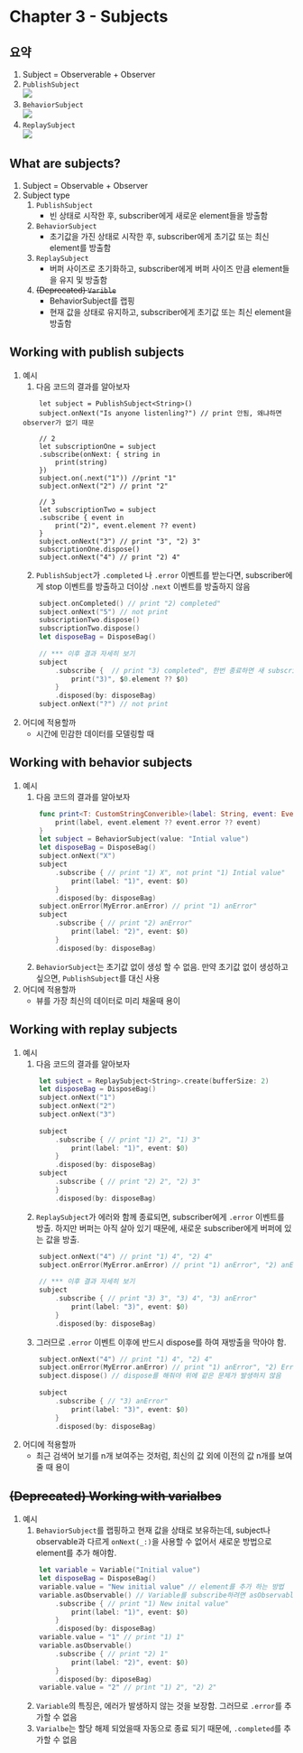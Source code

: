# Chapter 3 - Subjects
## 요약
1. Subject = Observerable + Observer
2. `PublishSubject`<br/>
	<img src="https://user-images.githubusercontent.com/43217043/58745827-5e603b00-8491-11e9-851c-ea3c6c560b18.png"><br/>
3. `BehaviorSubject`<br/>
	<img src="https://user-images.githubusercontent.com/43217043/58745818-48eb1100-8491-11e9-9a9a-1fb63aa55df5.png"><br/>
4. `ReplaySubject`<br/>
	<img src="https://user-images.githubusercontent.com/43217043/58745802-ec87f180-8490-11e9-8728-ac2d036b15ed.png"><br/>

## What are subjects?
1. Subject = Observable + Observer
2. Subject type
	1) `PublishSubject`
    	- 빈 상태로 시작한 후, subscriber에게 새로운 element들을 방출함
    2)  `BehaviorSubject`
    	- 초기값을 가진 상태로 시작한 후, subscriber에게 초기값 또는 최신 element를 방출함
    3) `ReplaySubject`
    	- 버퍼 사이즈로 초기화하고, subscriber에게 버퍼 사이즈 만큼 element들을 유지 및 방출함
    4) <s>(Deprecated) `Varible`</s>
    	- BehaviorSubject를 랩핑
        - 현재 값을 상태로 유지하고, subscriber에게 초기값 또는 최신 element을 방출함

## Working with publish subjects
1. 예시
	1. 다음 코드의 결과를 알아보자
	```swfit
    	let subject = PublishSubject<String>()
        subject.onNext("Is anyone listenling?") // print 안됨, 왜냐하면 observer가 없기 때문
        
        // 2
        let subscriptionOne = subject
        .subscribe(onNext: { string in
        	print(string)
        })
        subject.on(.next("1")) //print "1"
        subject.onNext("2") // print "2"
        
        // 3
        let subscriptionTwo = subject
        .subscribe { event in
        	print("2)", event.element ?? event)
        }
        subject.onNext("3") // print "3", "2) 3"
        subscriptionOne.dispose()
        subject.onNext("4") // print "2) 4"
    ```
	2. `PublishSubject`가 `.completed` 나 `.error` 이벤트를 받는다면, subscriber에게 stop 이벤트를 방출하고 더이상 `.next` 이벤트를 방출하지 않음
	```swift
    	subject.onCompleted() // print "2) completed"
        subject.onNext("5") // not print
        subscriptionTwo.dispose()
        subscriptionTwo.dispose()
        let disposeBag = DisposeBag()
        
        // *** 이후 결과 자세히 보기
        subject
        	.subscribe {  // print "3) completed", 한번 종료하면 새 subscription이 생겨도 바로 .completed 이벤트를 방출하고 바로 종료
            	print("3)", $0.element ?? $0)
            }
            .disposed(by: disposeBag)
        subject.onNext("?") // not print
    ```
2. 어디에 적용할까
	- 시간에 민감한 데이터를 모델링할 때

## Working with behavior subjects
1. 예시
	1. 다음 코드의 결과를 알아보자
	```swift
    	func print<T: CustomStringConverible>(label: String, event: Event<T>) {
        	print(label, event.element ?? event.error ?? event)
        }
        let subject = BehaviorSubject(value: "Intial value")
        let disposeBag = DisposeBag()
        subject.onNext("X")
        subject
        	.subscribe { // print "1) X", not print "1) Intial value"
            	print(label: "1)", event: $0)
            }
            .disposed(by: disposeBag)
        subject.onError(MyError.anError) // print "1) anError"
        subject
        	.subscribe { // print "2) anError"
            	print(label: "2)", event: $0)
            }
            .disposed(by: disposeBag)
    ```
	2. `BehaviorSubject`는 초기값 없이 생성 할 수 없음. 만약 초기값 없이 생성하고 싶으면, `PublishSubject`를 대신 사용
2. 어디에 적용할까
	- 뷰를 가장 최신의 데이터로 미리 채울때 용이

## Working with replay subjects
1. 예시
	1. 다음 코드의 결과를 알아보자
	```swift
    	let subject = ReplaySubject<String>.create(bufferSize: 2)
        let disposeBag = DisposeBag()
        subject.onNext("1")
        subject.onNext("2")
        subject.onNext("3")
        
        subject
        	.subscribe { // print "1) 2", "1) 3"
            	print(label: "1)", event: $0)
            }
            .disposed(by: disposeBag)
        subject
        	.subscribe { // print "2) 2", "2) 3"
            }
        	.disposed(by: disposeBag)
    ```
	2. `ReplaySubject`가 에러와 함께 종료되면, subscriber에게 `.error` 이벤트를 방출. 하지만 버퍼는 아직 살아 있기 때문에, 새로운 subscriber에게 버퍼에 있는 값을 방출.
	```swift
    	subject.onNext("4") // print "1) 4", "2) 4"
        subject.onError(MyError.anError) // print "1) anError", "2) anError"
        
        // *** 이후 결과 자세히 보기
        subject
        	.subscribe { // print "3) 3", "3) 4", "3) anError"
            	print(label: "3)", event: $0)
            }
            .disposed(by: disposeBag)
    ```
	3. 그러므로 `.error` 이벤트 이후에 반드시 dispose를 하여 재방출을 막아야 함.
	```swift
    	subject.onNext("4") // print "1) 4", "2) 4"
        subject.onError(MyError.anError) // print "1) anError", "2) Error"
        subject.dispose() // dispose를 해줘야 위에 같은 문제가 발생하지 않음
        
        subject
        	.subscribe { // "3) anError"
            	print(label: "3)", event: $0)
            }
            .disposed(by: disposeBag)
    ```
2. 어디에 적용할까
	- 최근 검색어 보기를 n개 보여주는 것처럼, 최신의 값 외에 이전의 값 n개를 보여줄 때 용이

## <s> (Deprecated) Working with varialbes </s>
1. 예시
	1. `BehaviorSubject`를 랩핑하고 현재 값을 상태로 보유하는데, subject나 observable과 다르게 `onNext(_:)`을 사용할 수 없어서 새로운 방법으로 element를 추가 해야함.
	```swift
    	let variable = Variable("Initial value")
        let disposeBag = DisposeBag()
        variable.value = "New initial value" // element를 추가 하는 방법
        variable.asObservable() // Variable를 subscribe하려면 asObservable()를 호출해줘야함
        	.subscribe { // print "1) New inital value"
            	print(label: "1)", event: $0)
            }
            .disposed(by: disposeBag)
        variable.value = "1" // print "1) 1"
        variable.asObservable()
        	.subscribe { // print "2) 1"
            	print(label: "2)", event: $0)
            }
            .disposed(by: diposeBag)
        variable.value = "2" // print "1) 2", "2) 2"
    ```
    2. `Variable`의 특징은, 에러가 발생하지 않는 것을 보장함. 그러므로 `.error`를 추가할 수 없음
	3. `Varialbe`는 할당 해제 되었을때 자동으로 종료 되기 때문에, `.completed`를 추가할 수 없음
<br/>
<br/>
<br/>








